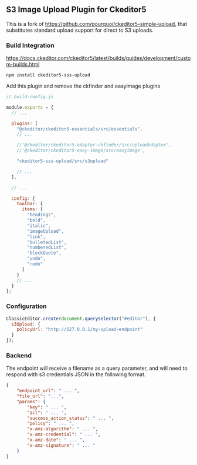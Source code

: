 ## S3 Image Upload Plugin for Ckeditor5

This is a fork of https://github.com/pourquoi/ckeditor5-simple-upload, that substitutes standard upload support for direct to S3 uploads.

### Build Integration

https://docs.ckeditor.com/ckeditor5/latest/builds/guides/development/custom-builds.html

`npm install ckeditor5-sss-upload`

Add this plugin and remove the ckfinder and easyimage plugins

```javascript
// build-config.js

module.exports = {
  // ...

  plugins: [
    "@ckeditor/ckeditor5-essentials/src/essentials",
    // ...

    //'@ckeditor/ckeditor5-adapter-ckfinder/src/uploadadapter',
    //'@ckeditor/ckeditor5-easy-image/src/easyimage',

    "ckeditor5-sss-upload/src/s3upload"

    // ...
  ],

  // ...

  config: {
    toolbar: {
      items: [
        "headings",
        "bold",
        "italic",
        "imageUpload",
        "link",
        "bulletedList",
        "numberedList",
        "blockQuote",
        "undo",
        "redo"
      ]
    }
    // ...
  }
};
```

### Configuration

```javascript
ClassicEditor.create(document.querySelector("#editor"), {
  s3Upload: {
    policyUrl: "http://127.0.0.1/my-upload-endpoint"
  }
});
```

### Backend

The endpoint will receive a filename as a query parameter, and will need to respond with s3 credentials JSON in the following format.

```json
{
    "endpoint_url": " ... ",
    "file_url": "...",
    "params": {
        "key": " ... ",
        "acl": " ... ",
        "success_action_status": " ... ",
        "policy": " ... ",
        "x-amz-algorithm": " ... ",
        "x-amz-credential": " ... ",
        "x-amz-date": " ... ",
        "x-amz-signature": " ... "
    }
}
```
